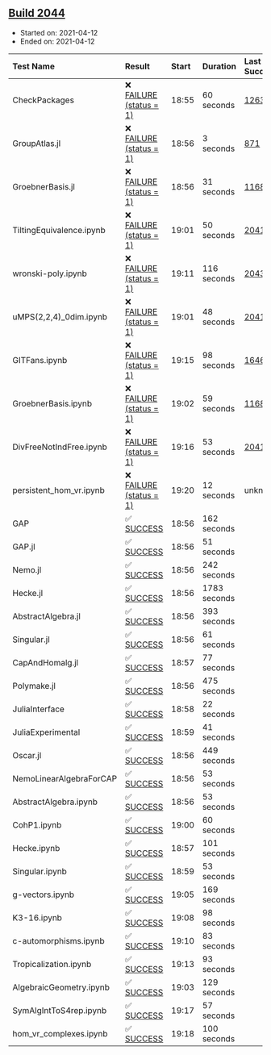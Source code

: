 ## [Build 2044](https://oscarci.mathematik.uni-kl.de/job/oscar-stable/2044/)

* Started on: 2021-04-12
* Ended on: 2021-04-12

| Test Name    | Result | Start | Duration | Last Success | First Failure |
|:-------------|:-------|:------|:---------|:-------------|:--------------|
| CheckPackages | ❌ [FAILURE (status = 1)](https://oscarci.mathematik.uni-kl.de/job/oscar-stable/2044/artifact/logs/build-2044/CheckPackages.log) | 18:55 | 60 seconds | [1263](https://oscarci.mathematik.uni-kl.de/job/oscar-stable/1263/) | [1264](https://oscarci.mathematik.uni-kl.de/job/oscar-stable/1264/) |
| GroupAtlas.jl | ❌ [FAILURE (status = 1)](https://oscarci.mathematik.uni-kl.de/job/oscar-stable/2044/artifact/logs/build-2044/GroupAtlas.jl.log) | 18:56 | 3 seconds | [871](https://oscarci.mathematik.uni-kl.de/job/oscar-stable/871/) | [872](https://oscarci.mathematik.uni-kl.de/job/oscar-stable/872/) |
| GroebnerBasis.jl | ❌ [FAILURE (status = 1)](https://oscarci.mathematik.uni-kl.de/job/oscar-stable/2044/artifact/logs/build-2044/GroebnerBasis.jl.log) | 18:56 | 31 seconds | [1168](https://oscarci.mathematik.uni-kl.de/job/oscar-stable/1168/) | [1169](https://oscarci.mathematik.uni-kl.de/job/oscar-stable/1169/) |
| TiltingEquivalence.ipynb | ❌ [FAILURE (status = 1)](https://oscarci.mathematik.uni-kl.de/job/oscar-stable/2044/artifact/logs/build-2044/TiltingEquivalence.ipynb.log) | 19:01 | 50 seconds | [2041](https://oscarci.mathematik.uni-kl.de/job/oscar-stable/2041/) | [2042](https://oscarci.mathematik.uni-kl.de/job/oscar-stable/2042/) |
| wronski-poly.ipynb | ❌ [FAILURE (status = 1)](https://oscarci.mathematik.uni-kl.de/job/oscar-stable/2044/artifact/logs/build-2044/wronski-poly.ipynb.log) | 19:11 | 116 seconds | [2043](https://oscarci.mathematik.uni-kl.de/job/oscar-stable/2043/) | [2044](https://oscarci.mathematik.uni-kl.de/job/oscar-stable/2044/) |
| uMPS(2,2,4)_0dim.ipynb | ❌ [FAILURE (status = 1)](https://oscarci.mathematik.uni-kl.de/job/oscar-stable/2044/artifact/logs/build-2044/uMPS-2-2-4-_0dim.ipynb.log) | 19:01 | 48 seconds | [2041](https://oscarci.mathematik.uni-kl.de/job/oscar-stable/2041/) | [2042](https://oscarci.mathematik.uni-kl.de/job/oscar-stable/2042/) |
| GITFans.ipynb | ❌ [FAILURE (status = 1)](https://oscarci.mathematik.uni-kl.de/job/oscar-stable/2044/artifact/logs/build-2044/GITFans.ipynb.log) | 19:15 | 98 seconds | [1646](https://oscarci.mathematik.uni-kl.de/job/oscar-stable/1646/) | [1647](https://oscarci.mathematik.uni-kl.de/job/oscar-stable/1647/) |
| GroebnerBasis.ipynb | ❌ [FAILURE (status = 1)](https://oscarci.mathematik.uni-kl.de/job/oscar-stable/2044/artifact/logs/build-2044/GroebnerBasis.ipynb.log) | 19:02 | 59 seconds | [1168](https://oscarci.mathematik.uni-kl.de/job/oscar-stable/1168/) | [1169](https://oscarci.mathematik.uni-kl.de/job/oscar-stable/1169/) |
| DivFreeNotIndFree.ipynb | ❌ [FAILURE (status = 1)](https://oscarci.mathematik.uni-kl.de/job/oscar-stable/2044/artifact/logs/build-2044/DivFreeNotIndFree.ipynb.log) | 19:16 | 53 seconds | [2041](https://oscarci.mathematik.uni-kl.de/job/oscar-stable/2041/) | [2042](https://oscarci.mathematik.uni-kl.de/job/oscar-stable/2042/) |
| persistent_hom_vr.ipynb | ❌ [FAILURE (status = 1)](https://oscarci.mathematik.uni-kl.de/job/oscar-stable/2044/artifact/logs/build-2044/persistent_hom_vr.ipynb.log) | 19:20 | 12 seconds | unknown | unknown |
| GAP | ✅ [SUCCESS](https://oscarci.mathematik.uni-kl.de/job/oscar-stable/2044/artifact/logs/build-2044/GAP.log) | 18:56 | 162 seconds |  |  |
| GAP.jl | ✅ [SUCCESS](https://oscarci.mathematik.uni-kl.de/job/oscar-stable/2044/artifact/logs/build-2044/GAP.jl.log) | 18:56 | 51 seconds |  |  |
| Nemo.jl | ✅ [SUCCESS](https://oscarci.mathematik.uni-kl.de/job/oscar-stable/2044/artifact/logs/build-2044/Nemo.jl.log) | 18:56 | 242 seconds |  |  |
| Hecke.jl | ✅ [SUCCESS](https://oscarci.mathematik.uni-kl.de/job/oscar-stable/2044/artifact/logs/build-2044/Hecke.jl.log) | 18:56 | 1783 seconds |  |  |
| AbstractAlgebra.jl | ✅ [SUCCESS](https://oscarci.mathematik.uni-kl.de/job/oscar-stable/2044/artifact/logs/build-2044/AbstractAlgebra.jl.log) | 18:56 | 393 seconds |  |  |
| Singular.jl | ✅ [SUCCESS](https://oscarci.mathematik.uni-kl.de/job/oscar-stable/2044/artifact/logs/build-2044/Singular.jl.log) | 18:56 | 61 seconds |  |  |
| CapAndHomalg.jl | ✅ [SUCCESS](https://oscarci.mathematik.uni-kl.de/job/oscar-stable/2044/artifact/logs/build-2044/CapAndHomalg.jl.log) | 18:57 | 77 seconds |  |  |
| Polymake.jl | ✅ [SUCCESS](https://oscarci.mathematik.uni-kl.de/job/oscar-stable/2044/artifact/logs/build-2044/Polymake.jl.log) | 18:56 | 475 seconds |  |  |
| JuliaInterface | ✅ [SUCCESS](https://oscarci.mathematik.uni-kl.de/job/oscar-stable/2044/artifact/logs/build-2044/JuliaInterface.log) | 18:58 | 22 seconds |  |  |
| JuliaExperimental | ✅ [SUCCESS](https://oscarci.mathematik.uni-kl.de/job/oscar-stable/2044/artifact/logs/build-2044/JuliaExperimental.log) | 18:59 | 41 seconds |  |  |
| Oscar.jl | ✅ [SUCCESS](https://oscarci.mathematik.uni-kl.de/job/oscar-stable/2044/artifact/logs/build-2044/Oscar.jl.log) | 18:56 | 449 seconds |  |  |
| NemoLinearAlgebraForCAP | ✅ [SUCCESS](https://oscarci.mathematik.uni-kl.de/job/oscar-stable/2044/artifact/logs/build-2044/NemoLinearAlgebraForCAP.log) | 18:56 | 53 seconds |  |  |
| AbstractAlgebra.ipynb | ✅ [SUCCESS](https://oscarci.mathematik.uni-kl.de/job/oscar-stable/2044/artifact/logs/build-2044/AbstractAlgebra.ipynb.log) | 18:56 | 53 seconds |  |  |
| CohP1.ipynb | ✅ [SUCCESS](https://oscarci.mathematik.uni-kl.de/job/oscar-stable/2044/artifact/logs/build-2044/CohP1.ipynb.log) | 19:00 | 60 seconds |  |  |
| Hecke.ipynb | ✅ [SUCCESS](https://oscarci.mathematik.uni-kl.de/job/oscar-stable/2044/artifact/logs/build-2044/Hecke.ipynb.log) | 18:57 | 101 seconds |  |  |
| Singular.ipynb | ✅ [SUCCESS](https://oscarci.mathematik.uni-kl.de/job/oscar-stable/2044/artifact/logs/build-2044/Singular.ipynb.log) | 18:59 | 53 seconds |  |  |
| g-vectors.ipynb | ✅ [SUCCESS](https://oscarci.mathematik.uni-kl.de/job/oscar-stable/2044/artifact/logs/build-2044/g-vectors.ipynb.log) | 19:05 | 169 seconds |  |  |
| K3-16.ipynb | ✅ [SUCCESS](https://oscarci.mathematik.uni-kl.de/job/oscar-stable/2044/artifact/logs/build-2044/K3-16.ipynb.log) | 19:08 | 98 seconds |  |  |
| c-automorphisms.ipynb | ✅ [SUCCESS](https://oscarci.mathematik.uni-kl.de/job/oscar-stable/2044/artifact/logs/build-2044/c-automorphisms.ipynb.log) | 19:10 | 83 seconds |  |  |
| Tropicalization.ipynb | ✅ [SUCCESS](https://oscarci.mathematik.uni-kl.de/job/oscar-stable/2044/artifact/logs/build-2044/Tropicalization.ipynb.log) | 19:13 | 93 seconds |  |  |
| AlgebraicGeometry.ipynb | ✅ [SUCCESS](https://oscarci.mathematik.uni-kl.de/job/oscar-stable/2044/artifact/logs/build-2044/AlgebraicGeometry.ipynb.log) | 19:03 | 129 seconds |  |  |
| SymAlgIntToS4rep.ipynb | ✅ [SUCCESS](https://oscarci.mathematik.uni-kl.de/job/oscar-stable/2044/artifact/logs/build-2044/SymAlgIntToS4rep.ipynb.log) | 19:17 | 57 seconds |  |  |
| hom_vr_complexes.ipynb | ✅ [SUCCESS](https://oscarci.mathematik.uni-kl.de/job/oscar-stable/2044/artifact/logs/build-2044/hom_vr_complexes.ipynb.log) | 19:18 | 100 seconds |  |  |
